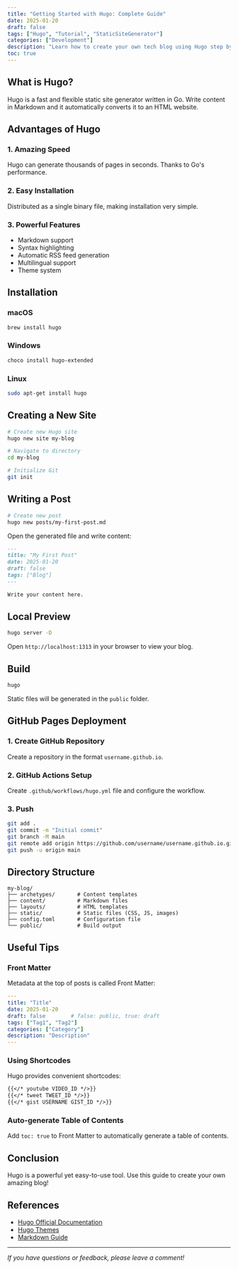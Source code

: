 ```yaml
---
title: "Getting Started with Hugo: Complete Guide"
date: 2025-01-20
draft: false
tags: ["Hugo", "Tutorial", "StaticSiteGenerator"]
categories: ["Development"]
description: "Learn how to create your own tech blog using Hugo step by step."
toc: true
---
```


## What is Hugo?

Hugo is a fast and flexible static site generator written in Go. Write content in Markdown and it automatically converts it to an HTML website.

## Advantages of Hugo

### 1. Amazing Speed

Hugo can generate thousands of pages in seconds. Thanks to Go's performance.

### 2. Easy Installation

Distributed as a single binary file, making installation very simple.

### 3. Powerful Features

- Markdown support
- Syntax highlighting
- Automatic RSS feed generation
- Multilingual support
- Theme system

## Installation

### macOS

```bash
brew install hugo
```

### Windows

```bash
choco install hugo-extended
```

### Linux

```bash
sudo apt-get install hugo
```

## Creating a New Site

```bash
# Create new Hugo site
hugo new site my-blog

# Navigate to directory
cd my-blog

# Initialize Git
git init
```

## Writing a Post

```bash
# Create new post
hugo new posts/my-first-post.md
```

Open the generated file and write content:

```markdown
---
title: "My First Post"
date: 2025-01-20
draft: false
tags: ["Blog"]
---

Write your content here.
```

## Local Preview

```bash
hugo server -D
```

Open `http://localhost:1313` in your browser to view your blog.

## Build

```bash
hugo
```

Static files will be generated in the `public` folder.

## GitHub Pages Deployment

### 1. Create GitHub Repository

Create a repository in the format `username.github.io`.

### 2. GitHub Actions Setup

Create `.github/workflows/hugo.yml` file and configure the workflow.

### 3. Push

```bash
git add .
git commit -m "Initial commit"
git branch -M main
git remote add origin https://github.com/username/username.github.io.git
git push -u origin main
```

## Directory Structure

```
my-blog/
├── archetypes/       # Content templates
├── content/          # Markdown files
├── layouts/          # HTML templates
├── static/           # Static files (CSS, JS, images)
├── config.toml       # Configuration file
└── public/           # Build output
```

## Useful Tips

### Front Matter

Metadata at the top of posts is called Front Matter:

```yaml
---
title: "Title"
date: 2025-01-20
draft: false        # false: public, true: draft
tags: ["Tag1", "Tag2"]
categories: ["Category"]
description: "Description"
---
```

### Using Shortcodes

Hugo provides convenient shortcodes:

```markdown
{{</* youtube VIDEO_ID */>}}
{{</* tweet TWEET_ID */>}}
{{</* gist USERNAME GIST_ID */>}}
```

### Auto-generate Table of Contents

Add `toc: true` to Front Matter to automatically generate a table of contents.

## Conclusion

Hugo is a powerful yet easy-to-use tool. Use this guide to create your own amazing blog!

## References

- [Hugo Official Documentation](https://gohugo.io/documentation/)
- [Hugo Themes](https://themes.gohugo.io/)
- [Markdown Guide](https://www.markdownguide.org/)

---

*If you have questions or feedback, please leave a comment!*

